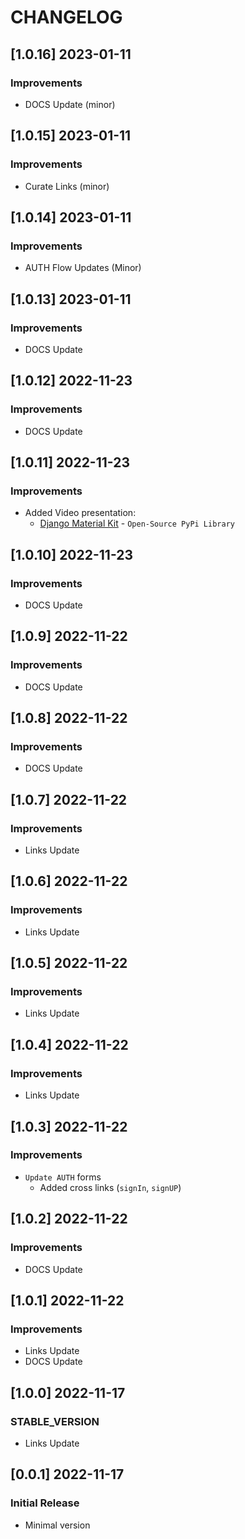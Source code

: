 # CHANGELOG

## [1.0.16] 2023-01-11
### Improvements

- DOCS Update (minor)

## [1.0.15] 2023-01-11
### Improvements

- Curate Links (minor) 

## [1.0.14] 2023-01-11
### Improvements

- AUTH Flow Updates (Minor)

## [1.0.13] 2023-01-11
### Improvements

- DOCS Update

## [1.0.12] 2022-11-23
### Improvements

- DOCS Update

## [1.0.11] 2022-11-23
### Improvements

- Added Video presentation:
  - [Django Material Kit](https://www.youtube.com/watch?v=LkFNuotJEUM) - `Open-Source PyPi Library`

## [1.0.10] 2022-11-23
### Improvements

- DOCS Update

## [1.0.9] 2022-11-22
### Improvements

- DOCS Update

## [1.0.8] 2022-11-22
### Improvements

- DOCS Update

## [1.0.7] 2022-11-22
### Improvements

- Links Update

## [1.0.6] 2022-11-22
### Improvements

- Links Update

## [1.0.5] 2022-11-22
### Improvements

- Links Update

## [1.0.4] 2022-11-22
### Improvements

- Links Update

## [1.0.3] 2022-11-22
### Improvements

- `Update AUTH` forms
  - Added cross links (`signIn`, `signUP`) 

## [1.0.2] 2022-11-22
### Improvements

- DOCS Update 

## [1.0.1] 2022-11-22
### Improvements

- Links Update
- DOCS Update 

## [1.0.0] 2022-11-17
### STABLE_VERSION

- Links Update 

## [0.0.1] 2022-11-17
### Initial Release

- Minimal version
